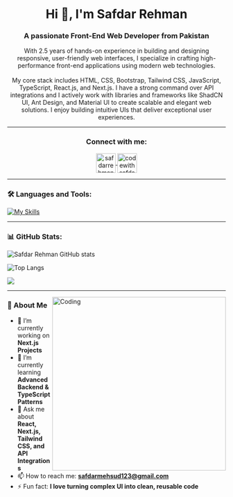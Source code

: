 <h1 align="center">Hi 👋, I'm Safdar Rehman</h1>
<h3 align="center">A passionate Front-End Web Developer from Pakistan</h3>

<p align="center">
With 2.5 years of hands-on experience in building and designing responsive, user-friendly web interfaces, I specialize in crafting high-performance front-end applications using modern web technologies. <br><br>
My core stack includes HTML, CSS, Bootstrap, Tailwind CSS, JavaScript, TypeScript, React.js, and Next.js. I have a strong command over API integrations and I actively work with libraries and frameworks like ShadCN UI, Ant Design, and Material UI to create scalable and elegant web solutions. I enjoy building intuitive UIs that deliver exceptional user experiences.
</p>

---

<h3 align="center">Connect with me:</h3>
<p align="center">
  <a href="https://www.linkedin.com/in/safdarrehman1/" target="blank">
    <img align="center" src="https://upload.wikimedia.org/wikipedia/commons/c/ca/LinkedIn_logo_initials.png" alt="safdarrehman1" height="45" width="45" />
  </a>
  <a href="https://www.instagram.com/codewithsafdar/" target="blank">
    <img align="center" src="https://raw.githubusercontent.com/rahuldkjain/github-profile-readme-generator/master/src/images/icons/Social/instagram.svg" alt="codewithsafdar" height="45" width="45" />
  </a>
</p>

---

### 🛠️ Languages and Tools:
[![My Skills](https://skillicons.dev/icons?i=html,css,bootstrap,tailwind,js,ts,react,nextjs)](https://skillicons.dev)

---

### 📊 GitHub Stats:
![Safdar Rehman GitHub stats](https://github-readme-stats.vercel.app/api?username=safdarrehman1&show_icons=true&theme=dark)

![Top Langs](https://github-readme-stats.vercel.app/api/top-langs/?username=safdarrehman1&theme=dark)

<a href="https://git.io/streak-stats">
  <img src="https://streak-stats.demolab.com?user=safdarrehman1"/>
</a>

---

<img align="right" alt="Coding" width="400" src="https://user-images.githubusercontent.com/74038190/229223263-cf2e4b07-2615-4f87-9c38-e37600f8381a.gif">

### 🚀 About Me

- 🔭 I’m currently working on **Next.js Projects**
- 🌱 I’m currently learning **Advanced Backend & TypeScript Patterns**
- 💬 Ask me about **React, Next.js, Tailwind CSS, and API Integrations**
- 📫 How to reach me: **safdarmehsud123@gmail.com**
- ⚡ Fun fact: **I love turning complex UI into clean, reusable code**
